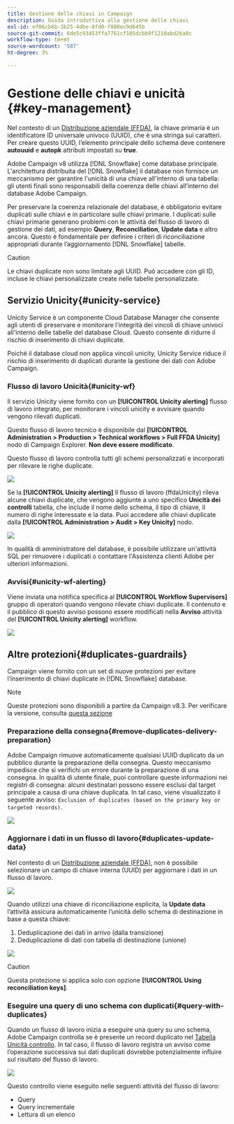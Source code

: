 ```yaml
---
title: Gestione delle chiavi in Campaign
description: Guida introduttiva alla gestione delle chiavi
exl-id: ef06cb6b-1b25-4dbe-8fd0-f880ec9d645b
source-git-commit: 6de5c93453ffa7761cf185dcbb9f1210abd26a0c
workflow-type: tm+mt
source-wordcount: '587'
ht-degree: 3%

---
```


# Gestione delle chiavi e unicità {#key-management}

Nel contesto di un [Distribuzione aziendale (FFDA)](enterprise-deployment.md), la chiave primaria è un identificatore ID universale univoco (UUID), che è una stringa sui caratteri. Per creare questo UUID, l’elemento principale dello schema deve contenere **autouuid** e **autopk** attributi impostati su **true**.

Adobe Campaign v8 utilizza [!DNL Snowflake] come database principale. L&#39;architettura distribuita del [!DNL Snowflake] il database non fornisce un meccanismo per garantire l&#39;unicità di una chiave all&#39;interno di una tabella: gli utenti finali sono responsabili della coerenza delle chiavi all’interno del database Adobe Campaign.

Per preservare la coerenza relazionale del database, è obbligatorio evitare duplicati sulle chiavi e in particolare sulle chiavi primarie. I duplicati sulle chiavi primarie generano problemi con le attività del flusso di lavoro di gestione dei dati, ad esempio **Query**, **Reconciliation**, **Update data** e altro ancora. Questo è fondamentale per definire i criteri di riconciliazione appropriati durante l’aggiornamento [!DNL Snowflake] tabelle.


>[!CAUTION]
>
>Le chiavi duplicate non sono limitate agli UUID. Può accadere con gli ID, incluse le chiavi personalizzate create nelle tabelle personalizzate.


## Servizio Unicity{#unicity-service}

Unicity Service è un componente Cloud Database Manager che consente agli utenti di preservare e monitorare l&#39;integrità dei vincoli di chiave univoci all&#39;interno delle tabelle del database Cloud. Questo consente di ridurre il rischio di inserimento di chiavi duplicate.

Poiché il database cloud non applica vincoli unicity, Unicity Service riduce il rischio di inserimento di duplicati durante la gestione dei dati con Adobe Campaign.

### Flusso di lavoro Unicità{#unicity-wf}

Il servizio Unicity viene fornito con un **[!UICONTROL Unicity alerting]** flusso di lavoro integrato, per monitorare i vincoli unicity e avvisare quando vengono rilevati duplicati.

Questo flusso di lavoro tecnico è disponibile dal **[!UICONTROL Administration > Production > Technical workflows > Full FFDA Unicity]** nodo di Campaign Explorer. **Non deve essere modificato**.

Questo flusso di lavoro controlla tutti gli schemi personalizzati e incorporati per rilevare le righe duplicate.

![](assets/unicity-alerting-wf.png)

Se la **[!UICONTROL Unicity alerting]** Il flusso di lavoro (ffdaUnicity) rileva alcune chiavi duplicate, che vengono aggiunte a uno specifico **Unicità dei controlli** tabella, che include il nome dello schema, il tipo di chiave, il numero di righe interessate e la data. Puoi accedere alle chiavi duplicate dalla **[!UICONTROL Administration > Audit > Key Unicity]** nodo.

![](assets/unicity-table.png)

In qualità di amministratore del database, è possibile utilizzare un&#39;attività SQL per rimuovere i duplicati o contattare l&#39;Assistenza clienti Adobe per ulteriori informazioni.

### Avvisi{#unicity-wf-alerting}

Viene inviata una notifica specifica al **[!UICONTROL Workflow Supervisors]** gruppo di operatori quando vengono rilevate chiavi duplicate. Il contenuto e il pubblico di questo avviso possono essere modificati nella **Avviso** attività del **[!UICONTROL Unicity alerting]** workflow.

![](assets/wf-alert-activity.png)


## Altre protezioni{#duplicates-guardrails}

Campaign viene fornito con un set di nuove protezioni per evitare l’inserimento di chiavi duplicate in [!DNL Snowflake] database.

>[!NOTE]
>
>Queste protezioni sono disponibili a partire da Campaign v8.3. Per verificare la versione, consulta [questa sezione](../start/compatibility-matrix.md#how-to-check-your-campaign-version-and-buildversion)

### Preparazione della consegna{#remove-duplicates-delivery-preparation}

Adobe Campaign rimuove automaticamente qualsiasi UUID duplicato da un pubblico durante la preparazione della consegna. Questo meccanismo impedisce che si verifichi un errore durante la preparazione di una consegna. In qualità di utente finale, puoi controllare queste informazioni nei registri di consegna: alcuni destinatari possono essere esclusi dal target principale a causa di una chiave duplicata. In tal caso, viene visualizzato il seguente avviso: `Exclusion of duplicates (based on the primary key or targeted records)`.

![](assets/exclusion-duplicates-log.png)

### Aggiornare i dati in un flusso di lavoro{#duplicates-update-data}

Nel contesto di un [Distribuzione aziendale (FFDA)](enterprise-deployment.md), non è possibile selezionare un campo di chiave interna (UUID) per aggiornare i dati in un flusso di lavoro.

![](assets/update-data-no-internal-key.png)

Quando utilizzi una chiave di riconciliazione esplicita, la **Update data** l’attività assicura automaticamente l’unicità dello schema di destinazione in base a questa chiave:

1. Deduplicazione dei dati in arrivo (dalla transizione)
1. Deduplicazione di dati con tabella di destinazione (unione)


![](assets/update-data-deduplicate.png)

>[!CAUTION]
>
>Questa protezione si applica solo con opzione **[!UICONTROL Using reconciliation keys]**.


### Eseguire una query di uno schema con duplicati{#query-with-duplicates}

Quando un flusso di lavoro inizia a eseguire una query su uno schema, Adobe Campaign controlla se è presente un record duplicato nel [Tabella Unicità controllo](#unicity-wf). In tal caso, il flusso di lavoro registra un avviso come l’operazione successiva sui dati duplicati dovrebbe potenzialmente influire sul risultato del flusso di lavoro.

![](assets/query-with-duplicates.png)

Questo controllo viene eseguito nelle seguenti attività del flusso di lavoro:

* Query
* Query incrementale
* Lettura di un elenco
